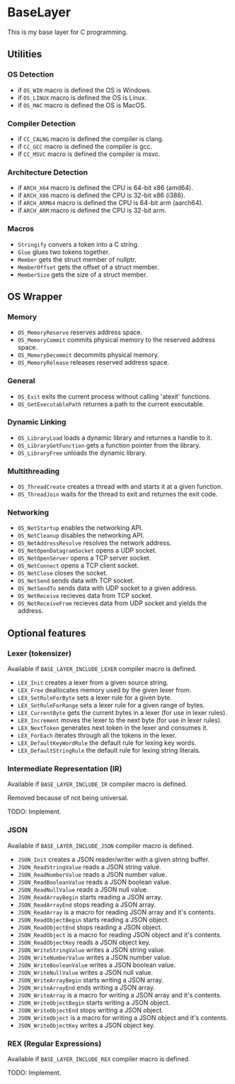# BaseLayer

This is my base layer for C programming.

## Utilities

### OS Detection

- if `OS_WIN` macro is defined the OS is Windows.
- if `OS_LINUX` macro is defined the OS is Linux.
- if `OS_MAC` macro is defined the OS is MacOS.

### Compiler Detection

- if `CC_CALNG` macro is defined the compiler is clang.
- if `CC_GCC` macro is defined the compiler is gcc.
- if `CC_MSVC` macro is defined the compiler is msvc.

### Architecture Detection

- if `ARCH_X64` macro is defined the CPU is 64-bit x86 (amd64).
- if `ARCH_X86` macro is defined the CPU is 32-bit x86 (i386).
- if `ARCH_ARM64` macro is defined the CPU is 64-bit arm (aarch64).
- if `ARCH_ARM` macro is defined the CPU is 32-bit arm.

### Macros

- `Stringify` convers a token into a C string.
- `Glue` glues two tokens together.
- `Member` gets the struct member of nullptr.
- `MemberOffset` gets the offset of a struct member.
- `MemberSize` gets the size of a struct member.

## OS Wrapper

### Memory

- `OS_MemoryReserve` reserves address space.
- `OS_MemoryCommit` commits physical memory to the reserved address space.
- `OS_MemoryDecommit` decommits physical memory.
- `OS_MemoryRelease` releases reserved address space.

### General

- `OS_Exit` exits the current process without calling 'atexit' functions.
- `OS_GetExecutablePath` returnes a path to the current executable.

### Dynamic Linking

- `OS_LibraryLoad` loads a dynamic library and returnes a handle to it.
- `OS_LibraryGetFunction` gets a function pointer from the library.
- `OS_LibraryFree` unloads the dynamic library.

### Multithreading

- `OS_ThreadCreate` creates a thread with and starts it at a given function.
- `OS_ThreadJoin` waits for the thread to exit and returnes the exit code.

### Networking

- `OS_NetStartup` enables the networking API.
- `OS_NetCleanup` disables the networking API.
- `OS_NetAddressResolve` resolves the network address.
- `OS_NetOpenDatagramSocket` opens a UDP socket.
- `OS_NetOpenServer` opens a TCP server socket.
- `OS_NetConnect` opens a TCP client socket.
- `OS_NetClose` closes the socket.
- `OS_NetSend` sends data with TCP socket.
- `OS_NetSendTo` sends data with UDP socket to a given address.
- `OS_NetReceive` recieves data from TCP socket.
- `OS_NetReceiveFrom` recieves data from UDP socket and yields the address.

## Optional features

### Lexer (tokensizer)

Available if `BASE_LAYER_INCLUDE_LEXER` compiler macro is defined.

- `LEX_Init` creates a lexer from a given source string.
- `LEX_Free` deallocates memory used by the given lexer from.
- `LEX_SetRuleForByte` sets a lexer rule for a given byte.
- `LEX_SetRuleForRange` sets a lexer rule for a given range of bytes.
- `LEX_CurrentByte` gets the current bytes in a lexer (for use in lexer rules).
- `LEX_Increment` moves the lexer to the next byte (for use in lexer rules).
- `LEX_NextToken` generates next token in the lexer and consumes it.
- `LEX_ForEach` iterates through all the tokens in the lexer.
- `LEX_DefaultKeyWordRule` the default rule for lexing key words.
- `LEX_DefaultStringRule` the default rule for lexing string literals.

### Intermediate Representation (IR)

Available if `BASE_LAYER_INCLUDE_IR` compiler macro is defined.

Removed because of not being universal.

TODO: Implement.

### JSON

Available if `BASE_LAYER_INCLUDE_JSON` compiler macro is defined.

- `JSON_Init` creates a JSON reader/writer with a given string buffer.
- `JSON_ReadStringValue` reads a JSON string value.
- `JSON_ReadNumberValue` reads a JSON number value.
- `JSON_ReadBooleanValue` reads a JSON boolean value.
- `JSON_ReadNullValue` reads a JSON null value.
- `JSON_ReadArrayBegin` starts reading a JSON array.
- `JSON_ReadArrayEnd` stops reading a JSON array.
- `JSON_ReadArray` is a macro for reading JSON array and it's contents.
- `JSON_ReadObjectBegin` starts reading a JSON object.
- `JSON_ReadObjectEnd` stops reading a JSON object.
- `JSON_ReadObject` is a macro for reading JSON object and it's contents.
- `JSON_ReadObjectKey` reads a JSON object key.
- `JSON_WriteStringValue` writes a JSON string value.
- `JSON_WriteNumberValue` writes a JSON number value.
- `JSON_WriteBooleanValue` writes a JSON boolean value.
- `JSON_WriteNullValue` writes a JSON null value.
- `JSON_WriteArrayBegin` starts writing a JSON array.
- `JSON_WriteArrayEnd` ends writing a JSON array.
- `JSON_WriteArray` is a macro for writing a JSON array and it's contents.
- `JSON_WriteObjectBegin` starts writing a JSON object.
- `JSON_WriteObjectEnd` stops writing a JSON object.
- `JSON_WriteObject` is a macro for writing a JSON object and it's contents.
- `JSON_WriteObjectKey` writes a JSON object key.

### REX (Regular Expressions)

Available if `BASE_LAYER_INCLUDE_REX` compiler macro is defined.

TODO: Implement.
